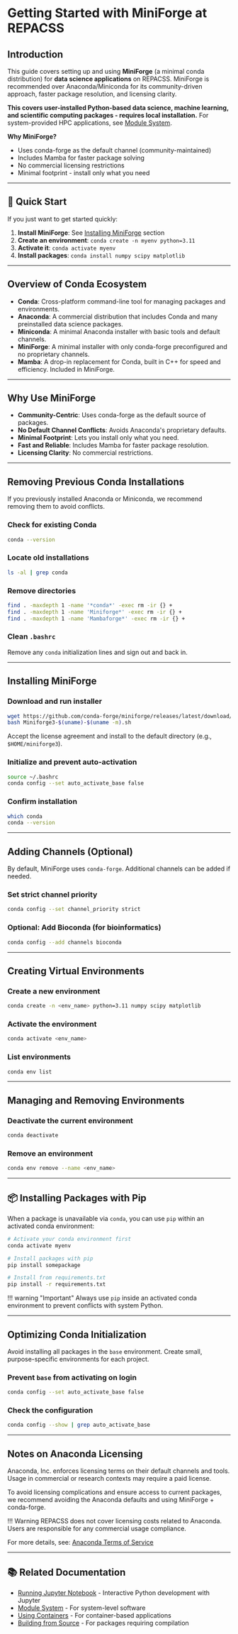 # Getting Started with MiniForge at REPACSS

## Introduction

This guide covers setting up and using **MiniForge** (a minimal conda distribution) for **data science applications** on REPACSS. MiniForge is recommended over Anaconda/Miniconda for its community-driven approach, faster package resolution, and licensing clarity.

**This covers user-installed Python-based data science, machine learning, and scientific computing packages - requires local installation.** For system-provided HPC applications, see [Module System](module-system.md).

**Why MiniForge?**
- Uses conda-forge as the default channel (community-maintained)
- Includes Mamba for faster package solving
- No commercial licensing restrictions
- Minimal footprint - install only what you need

---

## 🚀 Quick Start

If you just want to get started quickly:

1. **Install MiniForge**: See [Installing MiniForge](#installing-miniforge) section
2. **Create an environment**: `conda create -n myenv python=3.11`
3. **Activate it**: `conda activate myenv`
4. **Install packages**: `conda install numpy scipy matplotlib`

---

## Overview of Conda Ecosystem

- **Conda**: Cross-platform command-line tool for managing packages and environments.
- **Anaconda**: A commercial distribution that includes Conda and many preinstalled data science packages.
- **Miniconda**: A minimal Anaconda installer with basic tools and default channels.
- **MiniForge**: A minimal installer with only conda-forge preconfigured and no proprietary channels.
- **Mamba**: A drop-in replacement for Conda, built in C++ for speed and efficiency. Included in MiniForge.

---

## Why Use MiniForge

- **Community-Centric**: Uses conda-forge as the default source of packages.
- **No Default Channel Conflicts**: Avoids Anaconda's proprietary defaults.
- **Minimal Footprint**: Lets you install only what you need.
- **Fast and Reliable**: Includes Mamba for faster package resolution.
- **Licensing Clarity**: No commercial restrictions.

---

## Removing Previous Conda Installations

If you previously installed Anaconda or Miniconda, we recommend removing them to avoid conflicts.

### Check for existing Conda

```bash
conda --version
```

### Locate old installations

```bash
ls -al | grep conda
```

### Remove directories

```bash
find . -maxdepth 1 -name '*conda*' -exec rm -ir {} +
find . -maxdepth 1 -name 'Miniforge*' -exec rm -ir {} +
find . -maxdepth 1 -name 'Mambaforge*' -exec rm -ir {} +
```

### Clean `.bashrc`

Remove any `conda` initialization lines and sign out and back in.

---

## Installing MiniForge

### Download and run installer

```bash
wget https://github.com/conda-forge/miniforge/releases/latest/download/Miniforge3-$(uname)-$(uname -m).sh
bash Miniforge3-$(uname)-$(uname -m).sh
```

Accept the license agreement and install to the default directory (e.g., `$HOME/miniforge3`).

### Initialize and prevent auto-activation

```bash
source ~/.bashrc
conda config --set auto_activate_base false
```

### Confirm installation

```bash
which conda
conda --version
```

---

## Adding Channels (Optional)

By default, MiniForge uses `conda-forge`. Additional channels can be added if needed.

### Set strict channel priority

```bash
conda config --set channel_priority strict
```

### Optional: Add Bioconda (for bioinformatics)

```bash
conda config --add channels bioconda
```

---

## Creating Virtual Environments

### Create a new environment

```bash
conda create -n <env_name> python=3.11 numpy scipy matplotlib
```

### Activate the environment

```bash
conda activate <env_name>
```

### List environments

```bash
conda env list
```

---

## Managing and Removing Environments

### Deactivate the current environment

```bash
conda deactivate
```

### Remove an environment

```bash
conda env remove --name <env_name>
```

---

## 📦 Installing Packages with Pip

When a package is unavailable via `conda`, you can use `pip` within an activated conda environment:

```bash
# Activate your conda environment first
conda activate myenv

# Install packages with pip
pip install somepackage

# Install from requirements.txt
pip install -r requirements.txt
```

!!! warning "Important"
    Always use `pip` inside an activated conda environment to prevent conflicts with system Python.

---

## Optimizing Conda Initialization

Avoid installing all packages in the `base` environment. Create small, purpose-specific environments for each project.

### Prevent `base` from activating on login

```bash
conda config --set auto_activate_base false
```

### Check the configuration

```bash
conda config --show | grep auto_activate_base
```

---

## Notes on Anaconda Licensing

Anaconda, Inc. enforces licensing terms on their default channels and tools. Usage in commercial or research contexts may require a paid license.

To avoid licensing complications and ensure access to current packages, we recommend avoiding the Anaconda defaults and using MiniForge + conda-forge.

!!! Warning
    REPACSS does not cover licensing costs related to Anaconda. Users are responsible for any commercial usage compliance.

For more details, see: [Anaconda Terms of Service](https://www.anaconda.com/terms-of-service)



---

## 📚 Related Documentation

- [Running Jupyter Notebook](jupyter-notebook.md) - Interactive Python development with Jupyter
- [Module System](module-system.md) - For system-level software
- [Using Containers](containers.md) - For container-based applications
- [Building from Source](building-from-source.md) - For packages requiring compilation

